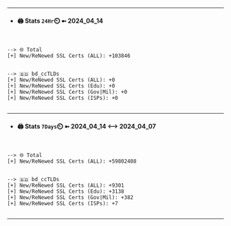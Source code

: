 

---
- #### 🖨️ **Stats** `24Hr`⏲️ ➼ 2024_04_14
```console


--> 🌐 Total
[+] New/ReNewed SSL Certs (ALL): +103846


--> 🇧🇩 bd_ccTLDs
[+] New/ReNewed SSL Certs (ALL): +0
[+] New/ReNewed SSL Certs (Edu): +0
[+] New/ReNewed SSL Certs (Gov|Mil): +0
[+] New/ReNewed SSL Certs (ISPs): +0


```

---
- #### 🖨️ **Stats** `7Days`⏲️ ➼ 2024_04_14 <--> 2024_04_07
```console


--> 🌐 Total
[+] New/ReNewed SSL Certs (ALL): +59802408


--> 🇧🇩 bd_ccTLDs
[+] New/ReNewed SSL Certs (ALL): +9301
[+] New/ReNewed SSL Certs (Edu): +3138
[+] New/ReNewed SSL Certs (Gov|Mil): +382
[+] New/ReNewed SSL Certs (ISPs): +7


```

---

